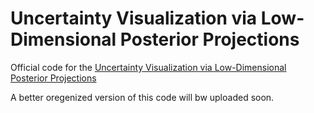 # Uncertainty Visualization via Low-Dimensional Posterior Projections

Official code for the [Uncertainty Visualization via Low-Dimensional Posterior Projections](https://arxiv.org/abs/2312.07804)

A better oregenized version of this code will bw uploaded soon.